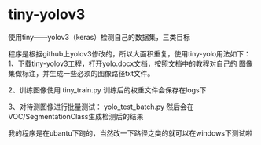 # tiny-yolov3
使用tiny——yolov3（keras）检测自己的数据集，三类目标

程序是根据github上yolov3修改的，所以大面积重复，使用tiny-yolo用法如下：
1、下载tiny-yolov3工程，打开yolo.docx文档，按照文档中的教程对自己的
图像集做标注，并生成一些必须的图像路径txt文件。

2、训练图像使用 tiny_train.py
训练后的权重文件会保存在logs下

3、对待测图像进行批量测试：
yolo_test_batch.py
然后会在VOC/SegmentationClass生成检测后的结果

我的程序是在ubantu下跑的，当然改一下路径之类的就可以在windows下测试啦
